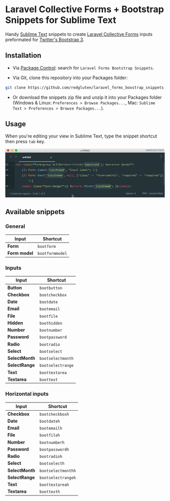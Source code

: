 # Laravel Collective Forms + Bootstrap Snippets for Sublime Text

Handy [Sublime Text](http://www.sublimetext.com/3) snippets to create [Laravel Collective Forms](http://laravelcollective.com/docs/5.0/html) inputs preformated for [Twitter's Bootstrap 3](http://getbootstrap.com/).

## Installation

- Via [Package Control](https://packagecontrol.io/): search for `Laravel Forms Bootstrap Snippets`.

- Via Git, clone this repository into your Packages folder:

```bash
git clone https://github.com/redgluten/laravel_forms_boostrap_snippets.git
```

- Or download the snippets zip file and unzip it into your Packages folder (Windows & Linux: `Preferences > Browse Packages...`, Mac: `Sublime Text > Preferences > Browse Packages...`).

## Usage

When you're editing your view in Sublime Text, type the snippet shortcut then press `tab` key.

![Example with `boottext` snippet](example.gif)

## Available snippets

### General

|      Input       |      Shortcut     |
|------------------|-------------------|
| **Form**         | `bootform`        |
| **Form model**   | `bootformmodel`   |

### Inputs

|      Input      |      Shortcut     |
|-----------------|-------------------|
| **Button**      | `bootbutton`      |
| **Checkbox**    | `bootcheckbox`    |
| **Date**        | `bootdate`        |
| **Email**       | `bootemail`       |
| **File**        | `bootfile`        |
| **Hidden**      | `boothidden`      |
| **Number**      | `bootnumber`      |
| **Password**    | `bootpassword`    |
| **Radio**       | `bootradio`       |
| **Select**      | `bootselect`      |
| **SelectMonth** | `bootselectmonth` |
| **SelectRange** | `bootselectrange` |
| **Text**        | `boottextarea`    |
| **Textarea**    | `boottext`        |

### Horizontal inputs

|      Input      |      Shortcut     |
|-----------------|-------------------|
| **Checkbox**    | `bootcheckboxh`    |
| **Date**        | `bootdateh`        |
| **Email**       | `bootemailh`       |
| **File**        | `bootfileh`        |
| **Number**      | `bootnumberh`      |
| **Password**    | `bootpasswordh`    |
| **Radio**       | `bootradioh`       |
| **Select**      | `bootselecth`      |
| **SelectMonth** | `bootselectmonthh` |
| **SelectRange** | `bootselectrangeh` |
| **Text**        | `boottextareah`    |
| **Textarea**    | `boottexth`        |
